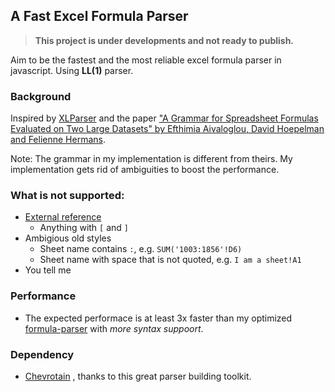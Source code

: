 ## A Fast Excel Formula Parser
> **This project is under developments and not ready to publish.**

Aim to be the fastest and the most reliable excel formula parser in javascript. Using **LL(1)** parser.

### Background

Inspired by [XLParser](https://github.com/spreadsheetlab/XLParser/blob/master/src/XLParser/ExcelFormulaGrammar.cs)
and the paper ["A Grammar for Spreadsheet Formulas Evaluated on Two Large Datasets" by Efthimia Aivaloglou, David Hoepelman and Felienne Hermans](https://fenia266781730.files.wordpress.com/2019/01/07335408.pdf).

Note: The grammar in my implementation is different from theirs. My implementation gets rid of ambiguities to boost the performance.

### What is not supported:
 - [External reference](https://support.office.com/en-ie/article/create-an-external-reference-link-to-a-cell-range-in-another-workbook-c98d1803-dd75-4668-ac6a-d7cca2a9b95f)
    - Anything with `[` and `]`
 - Ambigious old styles
    - Sheet name contains `:`, e.g. `SUM('1003:1856'!D6)`
    - Sheet name with space that is not quoted, e.g. `I am a sheet!A1`
 - You tell me
    
### Performance
  - The expected performace is at least 3x faster than my optimized [formula-parser](https://github.com/LesterLyu/formula-parser)
  with *more syntax suppoort*.
  
### Dependency
  - [Chevrotain](https://github.com/SAP/chevrotain) , thanks to this great parser building toolkit.
  
